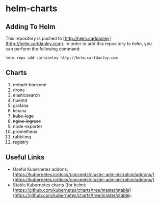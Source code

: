 # helm-charts

## Adding To Helm

This repository is pushed to [http://helm.carldanley](http://helm.carldanley.com). In order to add this repository to helm, you can perform the following command:

`helm repo add carldanley http://helm.carldanley.com`

## Charts

1. ~~default-backend~~
1. drone
1. elasticsearch
1. fluentd
1. grafana
1. kibana
1. ~~kube-lego~~
1. ~~nginx-ingress~~
1. node-exporter
1. prometheus
1. rabbitmq
1. registry

## Useful Links

* Useful Kubernetes addons: [https://kubernetes.io/docs/concepts/cluster-administration/addons/](https://kubernetes.io/docs/concepts/cluster-administration/addons/).
* Stable Kubernetes charts (for helm): [https://github.com/kubernetes/charts/tree/master/stable](https://github.com/kubernetes/charts/tree/master/stable).
